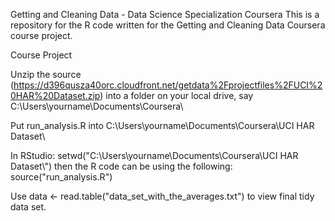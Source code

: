 Getting and Cleaning Data - Data Science Specialization Coursera
This is a repository for the R code written for the Getting and Cleaning Data Coursera course project.

Course Project

Unzip the source (https://d396qusza40orc.cloudfront.net/getdata%2Fprojectfiles%2FUCI%20HAR%20Dataset.zip) into a folder on your local drive, say C:\Users\yourname\Documents\Coursera\

Put run_analysis.R into C:\Users\yourname\Documents\Coursera\UCI HAR Dataset\

In RStudio: setwd("C:\\Users\\yourname\\Documents\\Coursera\\UCI HAR Dataset\\") then the R code can be using the following: source("run_analysis.R")

Use data <- read.table("data_set_with_the_averages.txt") to view final tidy data set. 